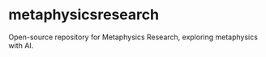 # metaphysicsresearch
Open-source repository for Metaphysics Research, exploring metaphysics with AI.
